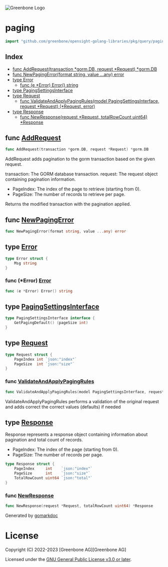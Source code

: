 ![Greenbone Logo](https://www.greenbone.net/wp-content/uploads/gb_new-logo_horizontal_rgb_small.png)

<!-- gomarkdoc:embed:start -->

<!-- Code generated by gomarkdoc. DO NOT EDIT -->

# paging

```go
import "github.com/greenbone/opensight-golang-libraries/pkg/query/paging"
```

## Index

- [func AddRequest\(transaction \*gorm.DB, request \*Request\) \*gorm.DB](<#AddRequest>)
- [func NewPagingError\(format string, value ...any\) error](<#NewPagingError>)
- [type Error](<#Error>)
  - [func \(e \*Error\) Error\(\) string](<#Error.Error>)
- [type PagingSettingsInterface](<#PagingSettingsInterface>)
- [type Request](<#Request>)
  - [func ValidateAndApplyPagingRules\(model PagingSettingsInterface, request \*Request\) \(\*Request, error\)](<#ValidateAndApplyPagingRules>)
- [type Response](<#Response>)
  - [func NewResponse\(request \*Request, totalRowCount uint64\) \*Response](<#NewResponse>)


<a name="AddRequest"></a>
## func [AddRequest](<https://github.com/greenbone/opensight-golang-libraries/blob/main/pkg/query/paging/request.go#L20>)

```go
func AddRequest(transaction *gorm.DB, request *Request) *gorm.DB
```

AddRequest adds pagination to the gorm transaction based on the given request.

transaction: The GORM database transaction. request: The request object containing pagination information.

- PageIndex: The index of the page to retrieve \(starting from 0\).
- PageSize: The number of records to retrieve per page.

Returns the modified transaction with the pagination applied.

<a name="NewPagingError"></a>
## func [NewPagingError](<https://github.com/greenbone/opensight-golang-libraries/blob/main/pkg/query/paging/error.go#L15>)

```go
func NewPagingError(format string, value ...any) error
```



<a name="Error"></a>
## type [Error](<https://github.com/greenbone/opensight-golang-libraries/blob/main/pkg/query/paging/error.go#L7-L9>)



```go
type Error struct {
    Msg string
}
```

<a name="Error.Error"></a>
### func \(\*Error\) [Error](<https://github.com/greenbone/opensight-golang-libraries/blob/main/pkg/query/paging/error.go#L11>)

```go
func (e *Error) Error() string
```



<a name="PagingSettingsInterface"></a>
## type [PagingSettingsInterface](<https://github.com/greenbone/opensight-golang-libraries/blob/main/pkg/query/paging/pagingInterface.go#L3-L5>)



```go
type PagingSettingsInterface interface {
    GetPagingDefault() (pageSize int)
}
```

<a name="Request"></a>
## type [Request](<https://github.com/greenbone/opensight-golang-libraries/blob/main/pkg/query/paging/request.go#L7-L10>)



```go
type Request struct {
    PageIndex int `json:"index"`
    PageSize  int `json:"size"`
}
```

<a name="ValidateAndApplyPagingRules"></a>
### func [ValidateAndApplyPagingRules](<https://github.com/greenbone/opensight-golang-libraries/blob/main/pkg/query/paging/paging.go#L4>)

```go
func ValidateAndApplyPagingRules(model PagingSettingsInterface, request *Request) (*Request, error)
```

ValidateAndApplyPagingRules performs a validation of the original request and adds correct the correct values \(defaults\) if needed

<a name="Response"></a>
## type [Response](<https://github.com/greenbone/opensight-golang-libraries/blob/main/pkg/query/paging/response.go#L6-L10>)

Response represents a response object containing information about pagination and total count of records.

- PageIndex: The index of the page \(starting from 0\).
- PageSize: The number of records per page.

```go
type Response struct {
    PageIndex     int    `json:"index"`
    PageSize      int    `json:"size"`
    TotalRowCount uint64 `json:"total"`
}
```

<a name="NewResponse"></a>
### func [NewResponse](<https://github.com/greenbone/opensight-golang-libraries/blob/main/pkg/query/paging/response.go#L12>)

```go
func NewResponse(request *Request, totalRowCount uint64) *Response
```



Generated by [gomarkdoc](<https://github.com/princjef/gomarkdoc>)


<!-- gomarkdoc:embed:end -->

# License

Copyright (C) 2022-2023 [Greenbone AG][Greenbone AG]

Licensed under the [GNU General Public License v3.0 or later](../../../LICENSE).